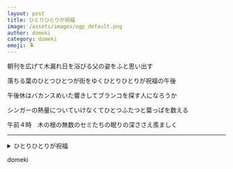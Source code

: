 ```yaml
---
layout: post
title: ひとりひとりが祝福
image: /assets/images/ogp_default.png
author: domeki
category: domeki
emoji: 🏝️
---
```


<div class="tanka-area"><div class="tanka">
<p>朝刊を広げて木漏れ日を浴びる父の姿をふと思い出す</p>

<p>落ちる葉のひとつひとつが街をゆくひとりひとりが祝福の午後</p>

<p>午後休はバカンスめいた響きしてブランコを探す人になろうか</p>

<p>シンガーの熱量についていけなくてひとつふたつと葉っぱを数える</p>

<p>午前４時　木の根の無数のセミたちの眠りの深ささえ羨ましく</p>

</div></div>

---

<details><summary>ひとりひとりが祝福</summary>
朝刊を広げて木漏れ日を浴びる父の姿をふと思い出す<br />
落ちる葉のひとつひとつが街をゆくひとりひとりが祝福の午後<br />
午後休はバカンスめいた響きしてブランコを探す人になろうか<br />
シンガーの熱量についていけなくてひとつふたつと葉っぱを数える<br />
午前4時　木の根の無数のセミたちの眠りの深ささえ羨ましく<br />
<br />

</details>

domeki
